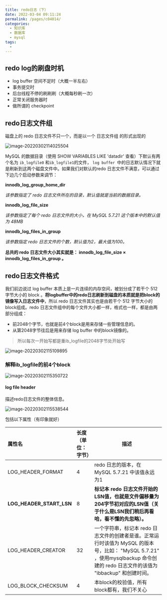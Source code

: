 ```yaml
---
title: redo日志（下）
date: 2022-03-04 09:11:24
permalink: /pages/c04014/
categories:
  - 知识库
  - 数据库
  - mysql
tags:
  - 
---
```

## redo log的刷盘时机

- log buffer 空间不足时（大概一半左右）
- 事务提交时
- 后台线程不停的刷刷刷（大概每秒刷一次）
- 正常关闭服务器时
- 做所谓的 checkpoint

## redo日志文件组

磁盘上的 redo 日志文件不只一个，而是以一个 日志文件组 的形式出现的

![image-20220302114025504](https://img.ggball.top/picGo/image-20220302114025504.png)

MySQL 的数据目录（使用 SHOW VARIABLES LIKE 'datadir' 查看）下默认有两个名为 `ib_logfile0` 和`ib_logfile1`的文件， `log buffer `中的日志默认情况下就是刷新到这两个磁盘文件中。如果我们对默认的redo 日志文件不满意，可以通过下边几个启动参数来调节：

**innodb_log_group_home_dir**

*该参数指定了 redo 日志文件所在的目录，默认值就是当前的数据目录。*

**innodb_log_file_size**

*该参数指定了每个 redo 日志文件的大小，在 MySQL 5.7.21 这个版本中的默认值为 48MB*

**innodb_log_files_in_group**

*该参数指定 redo 日志文件的个数，默认值为2，最大值为100。*



**总共的 redo 日志文件大小其实就是： innodb_log_file_size × innodb_log_files_in_group 。**



## redo日志文件格式

我们前边说过 log buffer 本质上是一片连续的内存空间，被划分成了若干个 512 字节大小的 block 。**将logbuffer中的redo日志刷新到磁盘的本质就是把block的镜像写入日志文件中**，所以 redo 日志文件其实也是由若干个 512 字节大小的block组成。redo 日志文件组中的每个文件大小都一样，格式也一样，都是由两部分组成：

- 前2048个字节，也就是前4个block是用来存储一些管理信息的。
- 从第2048字节往后是用来存储 log buffer 中的block镜像的。

> 所以每次一开始写都是重ib_logfile的2048字节处开始写

![image-20220302115109895](https://img.ggball.top/picGo/image-20220302115109895.png)



### 解释ib_logfile的前4个block

![image-20220302115350722](https://img.ggball.top/picGo/image-20220302115350722.png)

#### log file header

描述redo日志文件的整体信息。

![image-20220302115538544](https://img.ggball.top/picGo/image-20220302115538544.png)

包括以下属性（有印象就好）

| 属性名                   | 长度（单位：字节） | 描述                                                         |
| :----------------------- | :----------------- | ------------------------------------------------------------ |
| LOG_HEADER_FORMAT        | 4                  | redo 日志的版本，在 MySQL 5.7.21 中该值永远为1               |
| **LOG_HEADER_START_LSN** | 8                  | **标记本 redo 日志文件开始的LSN值，也就是文件偏移量为204字节初对应的LSN值（关于什么是LSN我们稍后再看哈，看不懂的先忽略）。** |
| LOG_HEADER_CREATOR       | 32                 | 一个字符串，标记本 redo 日志文件的创建者是谁。正常运行时该值为 MySQL 的版本号，比如： "MySQL 5.7.21" ，使用mysqlbackup 命令创建的 redo 日志文件的该值为 "ibbackup" 和创建时间。 |
| LOG_BLOCK_CHECKSUM       | 4                  | 本block的校验值，所有block都有，我们不关心                   |
